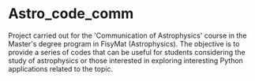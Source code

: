 # Astro_code_comm
Project carried out for the 'Communication of Astrophysics' course in the Master's degree program in FisyMat (Astrophysics). The objective is to provide a series of codes that can be useful for students considering the study of astrophysics or those interested in exploring interesting Python applications related to the topic.
